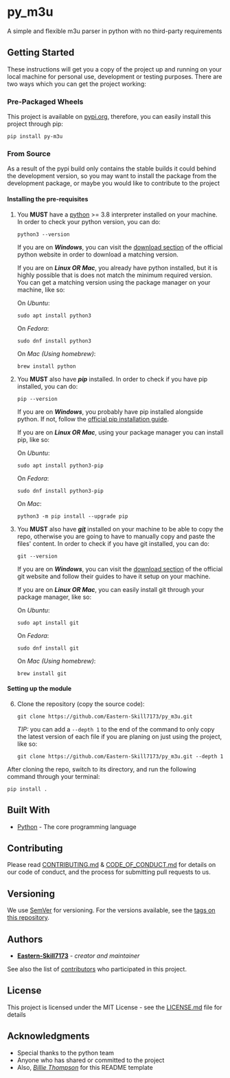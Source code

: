 # py_m3u

A simple and flexible m3u parser in python with no third-party requirements

## Getting Started

These instructions will get you a copy of the project up and running on your local machine for personal use, development or testing purposes. There are two ways which you can get the project working:

### Pre-Packaged Wheels

This project is available on [pypi.org](https://pypi.org/), therefore, you can easily
install this project through pip:

   ```
   pip install py-m3u
   ```

### From Source

As a result of the pypi build only contains the stable builds it could behind
the development version, so you may want to install the package from the development package,
or maybe you would like to contribute to the project

#### Installing the pre-requisites

1. You __MUST__ have a [python](https://www.python.org/) >= 3.8 interpreter installed on your machine. In order to check your python version, you can do:

    ```
    python3 --version
    ```
   
    If you are on ___Windows___, you can visit the [download section](https://www.python.org/downloads/) of the official python website in order to download a matching version.

    If you are on ___Linux OR Mac___, you already have python installed, but it is highly possible that is does not match the minimum required version. You can get a matching version using the package manager on your machine, like so:

    On _Ubuntu_:

    ```
    sudo apt install python3
    ```
   
    On _Fedora_:

    ```
    sudo dnf install python3
    ```
   
    On _Mac (Using homebrew)_:
     
    ```
    brew install python
    ```


2. You __MUST__ also have ___pip___ installed. In order to check if you have pip installed, you can do:

    ```
    pip --version
    ```
   
    If you are on ___Windows___, you probably have pip installed alongside python. If not, follow the [official pip installation guide](https://pip.pypa.io/en/stable/installation/).

    If you are on ___Linux OR Mac___, using your package manager you can install pip, like so:

    On _Ubuntu_:
    
    ```
    sudo apt install python3-pip
    ```
    
    On _Fedora_:

    ```
    sudo dnf install python3-pip
    ```
    On _Mac_:

    ```
    python3 -m pip install --upgrade pip
    ```


3. You __MUST__ also have [___git___](https://git-scm.com/) installed on your machine to be able to copy the repo, otherwise you are going to have to manually copy and paste the files' content. In order to check if you have git installed, you can do:

    ```
    git --version
    ```

    If you are on ___Windows___, you can visit the [download section](https://git-scm.com/downloads) of the official git website and follow their guides to have it setup on your machine.

    If you are on ___Linux OR Mac___, you can easily install git through your package manager, like so:

    On _Ubuntu_:

    ```
    sudo apt install git
    ```
    On _Fedora_:

    ```
    sudo dnf install git
    ```
    On _Mac (Using homebrew)_:

    ```
    brew install git
    ```

#### Setting up the module

6. Clone the repository (copy the source code):

    ```
    git clone https://github.com/Eastern-Skill7173/py_m3u.git
    ```

    _TIP:_ you can add a `--depth 1` to the end of the command to only copy the latest version of each file if you are planing on just using the project, like so:
    ```
    git clone https://github.com/Eastern-Skill7173/py_m3u.git --depth 1
    ```

After cloning the repo, switch to its directory, and run the following command through your terminal:

   ```
   pip install .
   ```

## Built With

* [Python](https://www.python.org/) - The core programming language

## Contributing

Please read [CONTRIBUTING.md](CONTRIBUTING.md) & [CODE_OF_CONDUCT.md](CODE_OF_CONDUCT.md) for details on our code of conduct, and the process for submitting pull requests to us.

## Versioning

We use [SemVer](http://semver.org/) for versioning. For the versions available, see the [tags on this repository](https://github.com/your/project/tags). 

## Authors

* [**Eastern-Skill7173**](https://github.com/Eastern-Skill7173) - *creator and maintainer*

See also the list of [contributors](https://github.com/Eastern-Skill7173/py_m3u/graphs/contributors) who participated in this project.

## License

This project is licensed under the MIT License - see the [LICENSE.md](LICENSE.md) file for details

## Acknowledgments

* Special thanks to the python team
* Anyone who has shared or committed to the project
* Also, [_Billie Thompson_](https://github.com/PurpleBooth) for this README template
